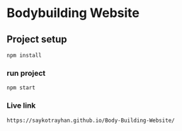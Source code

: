 # Bodybuilding Website

## Project setup

```
npm install
```

### run project

```
npm start
```

### Live link

```
https://saykotrayhan.github.io/Body-Building-Website/
```
